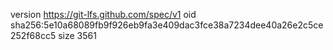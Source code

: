 version https://git-lfs.github.com/spec/v1
oid sha256:5e10a68089fb9f926eb9fa3e409dac3fce38a7234dee40a26e2c5ce252f68cc5
size 3561
